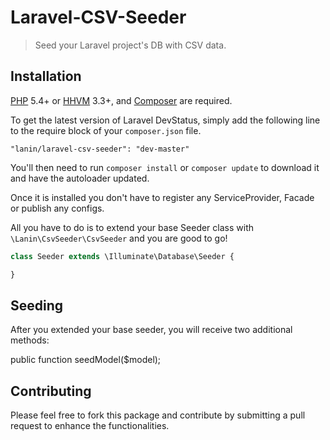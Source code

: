 # Laravel-CSV-Seeder
> Seed your Laravel project's DB with CSV data. 

## Installation

[PHP](https://php.net) 5.4+ or [HHVM](http://hhvm.com) 3.3+, and [Composer](https://getcomposer.org) are required.

To get the latest version of Laravel DevStatus, simply add the following line to the require block of your `composer.json` file.

```
"lanin/laravel-csv-seeder": "dev-master"
```

You'll then need to run `composer install` or `composer update` to download it and have the autoloader updated.

Once it is installed you don't have to register any ServiceProvider, Facade or publish any configs.

All you have to do is to extend your base Seeder class with `\Lanin\CsvSeeder\CsvSeeder` and you are good to go!

```php
class Seeder extends \Illuminate\Database\Seeder {

}
```

## Seeding

After you extended your base seeder, you will receive two additional methods:

public function seedModel($model);


## Contributing

Please feel free to fork this package and contribute by submitting a pull request to enhance the functionalities.
